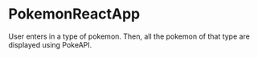# PokemonReactApp
User enters in a type of pokemon. Then, all the pokemon of that type are displayed using PokeAPI.
